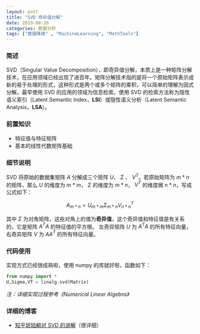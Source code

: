 ```yaml
---
layout: post
title: "SVD 奇异值分解"
date: 2019-08-26
categories: 数据分析
tags: ["数据降维" , "MachineLearning", "MathTools"]
---
```

### 简述
SVD（Singular Value Decomposition），即奇异值分解，本质上是一种矩阵分解技术，在应用领域已经出现了进百年。矩阵分解技术指的是将一个原始矩阵表示成新的易于处理的形式，这种形式是两个或多个矩阵的乘积，可以简单的理解为因式分解。最早使用 SVD 的应用的领域为信息检索，使用 SVD 的检索方法称为隐性语义索引（Latent Semantic Index，**LSI**）或隐性语义分析（Latent Semantic Analysis，**LSA**）。
<!--more-->

### 前置知识
- 特征值与特征矩阵
- 基本的线性代数矩阵基础

### 细节说明

SVD 将原始的数据集矩阵  $A$  分解成三个矩阵  $U$、 $\Sigma$ 、 $V^T$。若原始矩阵为  $m*n$ 的矩阵，那么 $U$ 的维度为 $m*m$， $\Sigma$ 的维度为 $m*n$， $V^T$ 的维度微 $n*n$，写成公式如下：

$$
A_{m*n} = U_{m*m}\Sigma_{m*n}V^T_{n*n} 
$$

其中 $\Sigma$ 为对角矩阵，这些对角上的值为**奇异值**，这个奇异值和特征值是有关系的，它是矩阵  $A^TA$ 的特征值的平方根。 左奇异矩阵 $U$ 为  $A^T A$ 的所有特征向量，右奇异矩阵  $V$ 为 $A A^T$ 的所有特征向量。

### 代码使用

实现方式已经很成熟啦，使用 numpy 的库就好啦，函数如下：

```python
from numpy import *
U,Sigma,VT = linalg.svd(Matrix)    
```

*注：详细实现过程参考《Numerical Linear Algebra》*

### 详细的博客
- [知乎琥珀躺对 SVD 的讲解](https://zhuanlan.zhihu.com/p/31386807)（很详细）

<script type="text/x-mathjax-config">MathJax.Hub.Config({tex2jax: {inlineMath:[['$','$']]}});</script>

<script type="text/javascript" src="https://cdnjs.cloudflare.com/ajax/libs/mathjax/2.7.1/MathJax.js?config=TeX-AMS-MML_HTMLorMML"></script>
